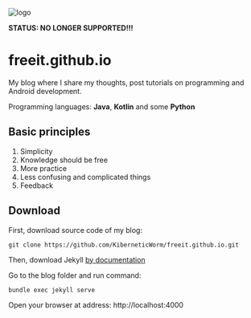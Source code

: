 ![logo](https://github.com/evitwilly/freeit.github.io/blob/master/assets/img/blog_principles.png)

**STATUS: NO LONGER SUPPORTED!!!**

# freeit.github.io

My blog where I share my thoughts, post tutorials on programming and Android development.

Programming languages: **Java**, **Kotlin** and some **Python**

## Basic principles

1. Simplicity
2. Knowledge should be free
3. More practice
5. Less confusing and complicated things
6. Feedback

## Download

First, download source code of my blog:

    git clone https://github.com/KiberneticWorm/freeit.github.io.git
  
Then, download Jekyll [by documentation](https://jekyllrb.com/docs/)

Go to the blog folder and run command:

    bundle exec jekyll serve
    
Open your browser at address: http://localhost:4000

 
